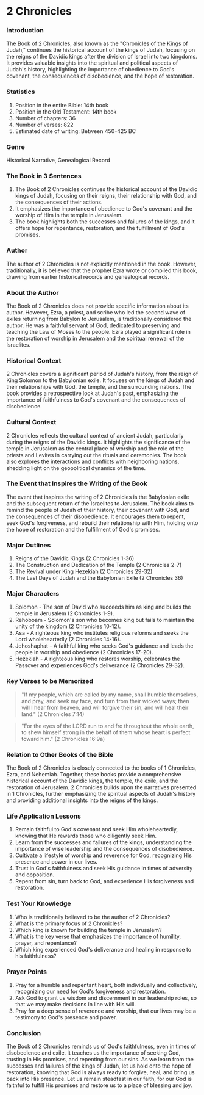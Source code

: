 # 2 Chronicles

### Introduction

The Book of 2 Chronicles, also known as the "Chronicles of the Kings of Judah," continues the historical account of the kings of Judah, focusing on the reigns of the Davidic kings after the division of Israel into two kingdoms. It provides valuable insights into the spiritual and political aspects of Judah's history, highlighting the importance of obedience to God's covenant, the consequences of disobedience, and the hope of restoration.

### Statistics

1. Position in the entire Bible: 14th book
2. Position in the Old Testament: 14th book
3. Number of chapters: 36
4. Number of verses: 822
5. Estimated date of writing: Between 450-425 BC

### Genre

Historical Narrative, Genealogical Record

### The Book in 3 Sentences

1. The Book of 2 Chronicles continues the historical account of the Davidic kings of Judah, focusing on their reigns, their relationship with God, and the consequences of their actions.
2. It emphasizes the importance of obedience to God's covenant and the worship of Him in the temple in Jerusalem.
3. The book highlights both the successes and failures of the kings, and it offers hope for repentance, restoration, and the fulfillment of God's promises.

### Author

The author of 2 Chronicles is not explicitly mentioned in the book. However, traditionally, it is believed that the prophet Ezra wrote or compiled this book, drawing from earlier historical records and genealogical records.

### About the Author

The Book of 2 Chronicles does not provide specific information about its author. However, Ezra, a priest, and scribe who led the second wave of exiles returning from Babylon to Jerusalem, is traditionally considered the author. He was a faithful servant of God, dedicated to preserving and teaching the Law of Moses to the people. Ezra played a significant role in the restoration of worship in Jerusalem and the spiritual renewal of the Israelites.

### Historical Context

2 Chronicles covers a significant period of Judah's history, from the reign of King Solomon to the Babylonian exile. It focuses on the kings of Judah and their relationships with God, the temple, and the surrounding nations. The book provides a retrospective look at Judah's past, emphasizing the importance of faithfulness to God's covenant and the consequences of disobedience.

### Cultural Context

2 Chronicles reflects the cultural context of ancient Judah, particularly during the reigns of the Davidic kings. It highlights the significance of the temple in Jerusalem as the central place of worship and the role of the priests and Levites in carrying out the rituals and ceremonies. The book also explores the interactions and conflicts with neighboring nations, shedding light on the geopolitical dynamics of the time.

### The Event that Inspires the Writing of the Book

The event that inspires the writing of 2 Chronicles is the Babylonian exile and the subsequent return of the Israelites to Jerusalem. The book aims to remind the people of Judah of their history, their covenant with God, and the consequences of their disobedience. It encourages them to repent, seek God's forgiveness, and rebuild their relationship with Him, holding onto the hope of restoration and the fulfillment of God's promises.

### Major Outlines

1. Reigns of the Davidic Kings (2 Chronicles 1-36)
2. The Construction and Dedication of the Temple (2 Chronicles 2-7)
3. The Revival under King Hezekiah (2 Chronicles 29-32)
4. The Last Days of Judah and the Babylonian Exile (2 Chronicles 36)

### Major Characters

1. Solomon - The son of David who succeeds him as king and builds the temple in Jerusalem (2 Chronicles 1-9).&#x20;
2. Rehoboam - Solomon's son who becomes king but fails to maintain the unity of the kingdom (2 Chronicles 10-12).&#x20;
3. Asa - A righteous king who institutes religious reforms and seeks the Lord wholeheartedly (2 Chronicles 14-16).&#x20;
4. Jehoshaphat - A faithful king who seeks God's guidance and leads the people in worship and obedience (2 Chronicles 17-20).&#x20;
5. Hezekiah - A righteous king who restores worship, celebrates the Passover and experiences God's deliverance (2 Chronicles 29-32).

### Key Verses to be Memorized

> "If my people, which are called by my name, shall humble themselves, and pray, and seek my face, and turn from their wicked ways; then will I hear from heaven, and will forgive their sin, and will heal their land." (2 Chronicles 7:14)

> "For the eyes of the LORD run to and fro throughout the whole earth, to shew himself strong in the behalf of them whose heart is perfect toward him." (2 Chronicles 16:9a)

### Relation to Other Books of the Bible

The Book of 2 Chronicles is closely connected to the books of 1 Chronicles, Ezra, and Nehemiah. Together, these books provide a comprehensive historical account of the Davidic kings, the temple, the exile, and the restoration of Jerusalem. 2 Chronicles builds upon the narratives presented in 1 Chronicles, further emphasizing the spiritual aspects of Judah's history and providing additional insights into the reigns of the kings.

### Life Application Lessons

1. Remain faithful to God's covenant and seek Him wholeheartedly, knowing that He rewards those who diligently seek Him.
2. Learn from the successes and failures of the kings, understanding the importance of wise leadership and the consequences of disobedience.
3. Cultivate a lifestyle of worship and reverence for God, recognizing His presence and power in our lives.
4. Trust in God's faithfulness and seek His guidance in times of adversity and opposition.
5. Repent from sin, turn back to God, and experience His forgiveness and restoration.

### Test Your Knowledge

1. Who is traditionally believed to be the author of 2 Chronicles?
2. What is the primary focus of 2 Chronicles?
3. Which king is known for building the temple in Jerusalem?
4. What is the key verse that emphasizes the importance of humility, prayer, and repentance?
5. Which king experienced God's deliverance and healing in response to his faithfulness?

### Prayer Points

1. Pray for a humble and repentant heart, both individually and collectively, recognizing our need for God's forgiveness and restoration.
2. Ask God to grant us wisdom and discernment in our leadership roles, so that we may make decisions in line with His will.
3. Pray for a deep sense of reverence and worship, that our lives may be a testimony to God's presence and power.

### Conclusion

The Book of 2 Chronicles reminds us of God's faithfulness, even in times of disobedience and exile. It teaches us the importance of seeking God, trusting in His promises, and repenting from our sins. As we learn from the successes and failures of the kings of Judah, let us hold onto the hope of restoration, knowing that God is always ready to forgive, heal, and bring us back into His presence. Let us remain steadfast in our faith, for our God is faithful to fulfill His promises and restore us to a place of blessing and joy.

